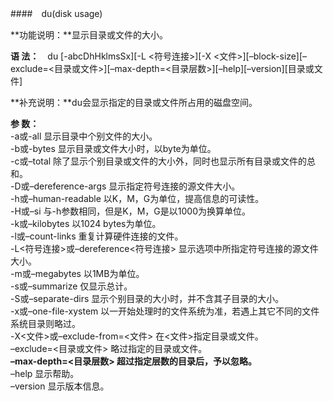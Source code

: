 ####　du(disk usage)

**功能说明：**显示目录或文件的大小。

**语 法：**　du [-abcDhHklmsSx][-L <符号连接>][-X <文件>][–block-size][–exclude=<目录或文件>][–max-depth=<目录层数>][–help][–version][目录或文件]

**补充说明：**du会显示指定的目录或文件所占用的磁盘空间。

**参 数：**  
-a或-all 显示目录中个别文件的大小。  
-b或-bytes 显示目录或文件大小时，以byte为单位。  
-c或–total 除了显示个别目录或文件的大小外，同时也显示所有目录或文件的总和。  
-D或–dereference-args 显示指定符号连接的源文件大小。  
-h或–human-readable 以K，M，G为单位，提高信息的可读性。  
-H或–si 与-h参数相同，但是K，M，G是以1000为换算单位。  
-k或–kilobytes 以1024 bytes为单位。  
-l或–count-links 重复计算硬件连接的文件。  
-L<符号连接>或–dereference<符号连接> 显示选项中所指定符号连接的源文件大小。  
-m或–megabytes 以1MB为单位。  
-s或–summarize 仅显示总计。  
-S或–separate-dirs 显示个别目录的大小时，并不含其子目录的大小。  
-x或–one-file-xystem 以一开始处理时的文件系统为准，若遇上其它不同的文件系统目录则略过。  
-X<文件>或–exclude-from=<文件> 在<文件>指定目录或文件。  
–exclude=<目录或文件> 略过指定的目录或文件。  
**–max-depth=<目录层数> 超过指定层数的目录后，予以忽略。**  
–help 显示帮助。  
–version 显示版本信息。

